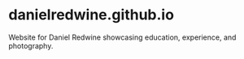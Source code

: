 # danielredwine.github.io
Website for Daniel Redwine showcasing education, experience, and photography. 
